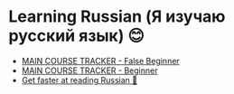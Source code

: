 # Learning Russian (Я изучаю русский язык) 😊

- [MAIN COURSE TRACKER - False Beginner](https://github.com/hlltarakci/my_small_world_of_curiosity/blob/main/russian/russian_onsite_course_false_beginner.md)
- [MAIN COURSE TRACKER - Beginner](https://github.com/hlltarakci/my_small_world_of_curiosity/blob/main/russian/russian_onsite_course_beginner.md)
- [Get faster at reading Russian 🎸](https://github.com/hlltarakci/my_small_world_of_curiosity/blob/main/russian/get_faster_at_reading_russian.md)
